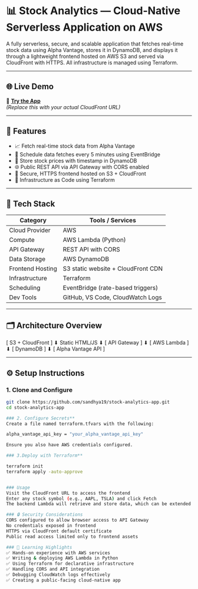 # 📊 Stock Analytics — Cloud-Native Serverless Application on AWS

A fully serverless, secure, and scalable application that fetches real-time stock data using Alpha Vantage, stores it in DynamoDB, and displays it through a lightweight frontend hosted on AWS S3 and served via CloudFront with HTTPS. All infrastructure is managed using Terraform.

---

## 🌐 Live Demo

🔗 **[Try the App](https://<your-cloudfront-distribution>.cloudfront.net)**  
_(Replace this with your actual CloudFront URL)_

---

## 🚀 Features

- 📈 Fetch real-time stock data from Alpha Vantage
- 🔁 Schedule data fetches every 5 minutes using EventBridge
- 💾 Store stock prices with timestamp in DynamoDB
- 🌐 Public REST API via API Gateway with CORS enabled
- 🔐 Secure, HTTPS frontend hosted on S3 + CloudFront
- 🧱 Infrastructure as Code using Terraform

---

## 🧰 Tech Stack

| Category         | Tools / Services                      |
|------------------|----------------------------------------|
| Cloud Provider   | AWS                                   |
| Compute          | AWS Lambda (Python)                   |
| API Gateway      | REST API with CORS                    |
| Data Storage     | AWS DynamoDB                          |
| Frontend Hosting | S3 static website + CloudFront CDN    |
| Infrastructure   | Terraform                             |
| Scheduling       | EventBridge (rate-based triggers)     |
| Dev Tools        | GitHub, VS Code, CloudWatch Logs      |

---

## 🗂️ Architecture Overview
[ S3 + CloudFront ] ⬇ Static HTML/JS ⬇ [ API Gateway ] ⬇ [ AWS Lambda ] ⬇ [ DynamoDB ] ⬇ [ Alpha Vantage API ]


---

## ⚙️ Setup Instructions

### 1. Clone and Configure

```bash
git clone https://github.com/sandhya19/stock-analytics-app.git
cd stock-analytics-app

### 2. Configure Secrets**
Create a file named terraform.tfvars with the following:

alpha_vantage_api_key = "your_alpha_vantage_api_key"

Ensure you also have AWS credentials configured.

### 3.Deploy with Terraform**

terraform init
terraform apply -auto-approve


### Usage
Visit the CloudFront URL to access the frontend
Enter any stock symbol (e.g., AAPL, TSLA) and click Fetch
The backend Lambda will retrieve and store data, which can be extended for analytics

### 🔒 Security Considerations
CORS configured to allow browser access to API Gateway
No credentials exposed in frontend
HTTPS via CloudFront default certificate
Public read access limited only to frontend assets

### 📌 Learning Highlights
✅ Hands-on experience with AWS services
✅ Writing & deploying AWS Lambda in Python
✅ Using Terraform for declarative infrastructure
✅ Handling CORS and API integration
✅ Debugging CloudWatch logs effectively
✅ Creating a public-facing cloud-native app

